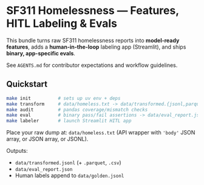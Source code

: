 # SF311 Homelessness — Features, HITL Labeling & Evals

This bundle turns raw SF311 homelessness reports into **model-ready features**, adds a **human-in-the-loop** labeling app (Streamlit), and ships **binary, app-specific evals**.

See `AGENTS.md` for contributor expectations and workflow guidelines.

## Quickstart

```bash
make init          # sets up uv env + deps
make transform     # data/homeless.txt -> data/transformed.{jsonl,parquet,csv}
make audit         # pandas coverage/mismatch checks
make eval          # binary pass/fail assertions -> data/eval_report.json
make labeler       # launch Streamlit HITL app
```

Place your raw dump at: `data/homeless.txt` (API wrapper with `'body'` JSON array, or JSON array, or JSONL).

Outputs:
- `data/transformed.jsonl` (+ `.parquet`, `.csv`)
- `data/eval_report.json`
- Human labels append to `data/golden.jsonl`
